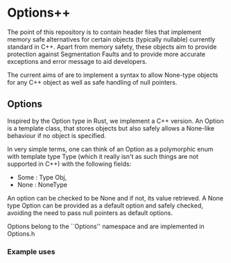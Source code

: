 # Options++

The point of this repository is to contain header files that implement memory safe alternatives
for certain objects (typically nullable) currently standard in C++. Apart from memory safety, these objects aim to provide protection against Segmentation Faults and to provide more accurate exceptions and error message to aid developers.

The current aims of are to implement a syntax to allow None-type objects for any C++ object as well as safe handling of null pointers. 

## Options

Inspired by the Option type in Rust, we implement a C++ version. An Option is a template class, that stores objects but also safely allows a None-like behaviour if no object is specified.

In very simple terms, one can think of an Option as a polymorphic enum with template type Type (which it really isn't as such things are not supported in C++) with the following fields:

 * Some : Type Obj,
 * None : NoneType

An option can be checked to be None and if not, its value retrieved. A None type Option can be provided as a default option and safely checked, avoiding the need to pass null pointers as default options.

Options belong to the ``Options'' namespace and are implemented in Options.h

### Example uses
